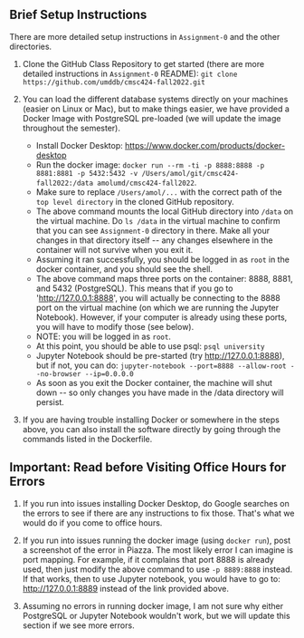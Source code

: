 ## Brief Setup Instructions 

There are more detailed setup instructions in `Assignment-0` and the other directories.

1. Clone the GitHub Class Repository to get started (there are more detailed instructions in `Assignment-0` README):
`git clone https://github.com/umddb/cmsc424-fall2022.git`

1. You can load the different database systems directly on your machines (easier on Linux or Mac), but to make things easier, we have provided a Docker Image with
PostgreSQL pre-loaded (we will update the image throughout the semester).
    - Install Docker Desktop: https://www.docker.com/products/docker-desktop
    - Run the docker image: `docker run --rm -ti -p 8888:8888 -p 8881:8881 -p 5432:5432 -v /Users/amol/git/cmsc424-fall2022:/data amolumd/cmsc424-fall2022`. 
    - Make sure to replace `/Users/amol/...` with the correct path of the `top level directory` in the cloned GitHub repository. 
    - The above command mounts the local GitHub directory into `/data` on the virtual machine. Do `ls /data` in the virtual machine to confirm that you can see
    `Assignment-0` directory in there. Make all your changes in that directory itself -- any changes elsewhere in the container will not survive when you exit it.
    - Assuming it ran successfully, you should be logged in as `root` in the docker container, and you should see the shell.
    - The above command maps three ports on the container: 8888, 8881, and 5432 (PostgreSQL). This means that if you go to 'http://127.0.0.1:8888', you will
    actually be connecting to the 8888 port on the virtual machine (on which we are running the Jupyter Notebook). However, if your computer is already using these
    ports, you will have to modify those (see below). 
    - NOTE: you will be logged in as `root`.
    - At this point, you should be able to use psql: `psql university`
    - Jupyter Notebook should be pre-started (try http://127.0.0.1:8888), but if not, you can do: `jupyter-notebook --port=8888 --allow-root --no-browser --ip=0.0.0.0`
    - As soon as you exit the Docker container, the machine will shut down -- so only changes you have made in the /data directory will persist.

1. If you are having trouble installing Docker or somewhere in the steps above, you can also install the software directly by going through the commands listed in
the Dockerfile.


## Important: Read before Visiting Office Hours for Errors

1. If you run into issues installing Docker Desktop, do Google searches on the errors to see if there are any instructions to fix those. That's what we would do if you
come to office hours. 

1. If you run into issues running the docker image (using `docker run`), post a screenshot of the error in Piazza. The most likely error I can imagine is port mapping.
For example, if it complains that port 8888 is already used, then just modify the above command to use `-p 8889:8888` instead. If that works, then to use Jupyter
notebook, you would have to go to: http://127.0.0.1:8889 instead of the link provided above.

1. Assuming no errors in running docker image, I am not sure why either PostgreSQL or Jupyter Notebook wouldn't work, but we will update this section if we see more
errors.
